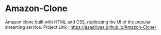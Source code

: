 # Amazon-Clone
Amazon clone built with HTML and CSS, replicating the UI of the popular streaming service.
Project Link : https://asadiliyas.github.io/Amazon-Clone/
